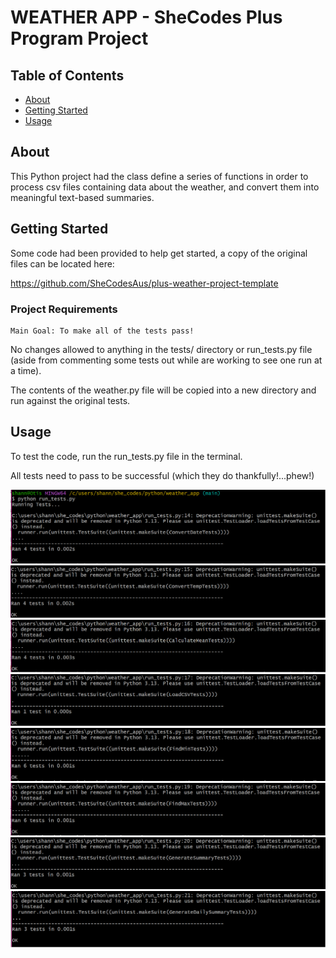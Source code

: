 # WEATHER APP - SheCodes Plus Program Project

## Table of Contents

- [About](#about)
- [Getting Started](#getting_started)
- [Usage](#usage)

## About <a name = "about"></a>

This Python project had the class define a series of functions in order to process csv files containing data about the weather, and convert them into meaningful text-based summaries.

## Getting Started <a name = "getting_started"></a>

Some code had been provided to help get started, a copy of the original files can be located here:

https://github.com/SheCodesAus/plus-weather-project-template

### Project Requirements

```
Main Goal: To make all of the tests pass!
```
No changes allowed to anything in the tests/ directory or run_tests.py file (aside from commenting some tests out while are working to see one run at a time).

The contents of the weather.py file will be copied into a new directory and run against the original tests.

## Usage <a name = "usage"></a>

To test the code, run the run_tests.py file in the terminal.

All tests need to pass to be successful (which they do thankfully!...phew!)

![Test 1/8](Screenshots/1-ConvertDateTests.png)
![Test 2/8](Screenshots/2-ConvertTempTests.png)
![Test 3/8](Screenshots/3-CalculateMeanTests.png)
![Test 4/8](Screenshots/4-LoadCSVTests.png)
![Test 5/8](Screenshots/5-FindMinTests.png)
![Test 6/8](Screenshots/6-FindMaxTests.png)
![Test 7/8](Screenshots/7-GenerateSummaryTests.png)
![Test 8/8](Screenshots/8-GenerateDailySummaryTests.png)